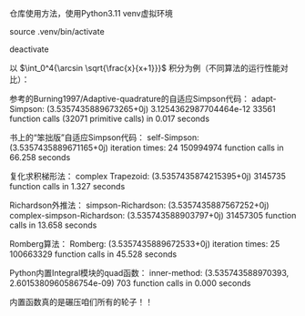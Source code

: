 仓库使用方法，使用Python3.11 venv虚拟环境

source .venv/bin/activate

deactivate

以 $\int_0^4{\arcsin \sqrt{\frac{x}{x+1}}}$ 积分为例（不同算法的运行性能对比）：

参考的Burning1997/Adaptive-quadrature的自适应Simpson代码：
adapt-Simpson:  (3.5357435889673265+0j) 3.1254362987704464e-12
         33561 function calls (32071 primitive calls) in 0.017 seconds

书上的“笨拙版”自适应Simpson代码：
self-Simpson:  (3.5357435889671165+0j)
iteration times:  24
         150994974 function calls in 66.258 seconds

复化求积梯形法：
complex Trapezoid:  (3.5357435874215395+0j)
         3145735 function calls in 1.327 seconds

Richardson外推法：
simpson-Richardson:  (3.5357435887567252+0j)
complex-simpson-Richardson:  (3.535743588903797+0j)
         31457305 function calls in 13.658 seconds

Romberg算法：
Romberg:  (3.5357435889672533+0j)
iteration times:  25
         100663329 function calls in 45.528 seconds

Python内置Integral模块的quad函数：
inner-method:  (3.535743588970393, 2.6015380960586754e-09)
         703 function calls in 0.000 seconds

内置函数真的是碾压咱们所有的轮子！！

